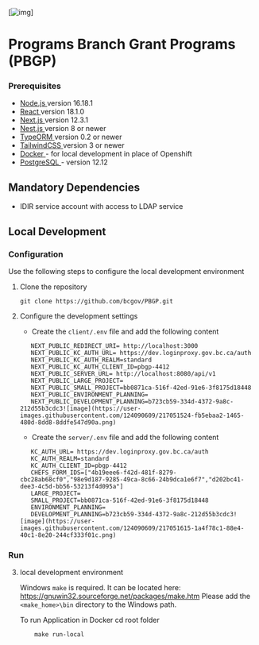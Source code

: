 [![img](https://img.shields.io/badge/Lifecycle-Experimental-339999)]

# Programs Branch Grant Programs (PBGP)


### Prerequisites


- <a href='https://nodejs.org/en/download/' target='_blank'> Node.js </a> version 16.18.1 
- <a href='https://reactjs.org/docs/getting-started.html' target='_blank' > React </a> version 18.1.0
- <a href='https://nextjs.org/' target='_blank' > Next.js </a> version 12.3.1 
- <a href='https://nestjs.com/' target='_blank' > Nest.js </a> version 8 or newer
- <a href='https://typeorm.io/' target='_blank' >TypeORM </a> version 0.2 or newer
- <a href='https://tailwindcss.com/docs/installation' target='_blank' >TailwindCSS </a> version 3 or newer
- <a href='https://www.docker.com/products/docker-desktop/' target='_blank' > Docker </a>  - for local development in place of Openshift 
- <a href='https://www.postgresql.org/download/' target='_blank' >PostgreSQL </a> - version 12.12
   

## Mandatory Dependencies

- IDIR service account with access to LDAP service

## Local Development

### Configuration

Use the following steps to configure the local development environment

1. Clone the repository

   ```
   git clone https://github.com/bcgov/PBGP.git

   ```
2. Configure the development settings

   - Create the `client/.env` file and add the following content

   ```
      NEXT_PUBLIC_REDIRECT_URI= http://localhost:3000
      NEXT_PUBLIC_KC_AUTH_URL= https://dev.loginproxy.gov.bc.ca/auth
      NEXT_PUBLIC_KC_AUTH_REALM=standard
      NEXT_PUBLIC_KC_AUTH_CLIENT_ID=pbgp-4412
      NEXT_PUBLIC_SERVER_URL= http://localhost:8080/api/v1
      NEXT_PUBLIC_LARGE_PROJECT=
      NEXT_PUBLIC_SMALL_PROJECT=bb0871ca-516f-42ed-91e6-3f8175d18448
      NEXT_PUBLIC_ENVIRONMENT_PLANNING=
      NEXT_PUBLIC_DEVELOPMENT_PLANNING=b723cb59-334d-4372-9a8c-212d55b3cdc3![image](https://user-images.githubusercontent.com/124090609/217051524-fb5ebaa2-1465-480d-8dd8-8ddfe547d90a.png)

   ```
   - Create the `server/.env` file and add the following content

   ```
      KC_AUTH_URL= https://dev.loginproxy.gov.bc.ca/auth
      KC_AUTH_REALM=standard
      KC_AUTH_CLIENT_ID=pbgp-4412
      CHEFS_FORM_IDS=["4b19eee6-f42d-481f-8279-cbc28ab68cf0","98e9d187-9285-49ca-8c66-24b9dca1e6f7","d202bc41-dee3-4c5d-bb56-53213f4d095a"]
      LARGE_PROJECT=
      SMALL_PROJECT=bb0871ca-516f-42ed-91e6-3f8175d18448
      ENVIRONMENT_PLANNING=
      DEVELOPMENT_PLANNING=b723cb59-334d-4372-9a8c-212d55b3cdc3![image](https://user-images.githubusercontent.com/124090609/217051615-1a4f78c1-88e4-40c1-8e20-244cf333f01c.png)

    ```
### Run

3. local development environment

   Windows `make` is required.   It can be located here: https://gnuwin32.sourceforge.net/packages/make.htm   Please add the `<make_home>\bin` directory to the Windows path.

   To run Application in Docker 
       cd root folder

     ```
         make run-local
         
     ```
